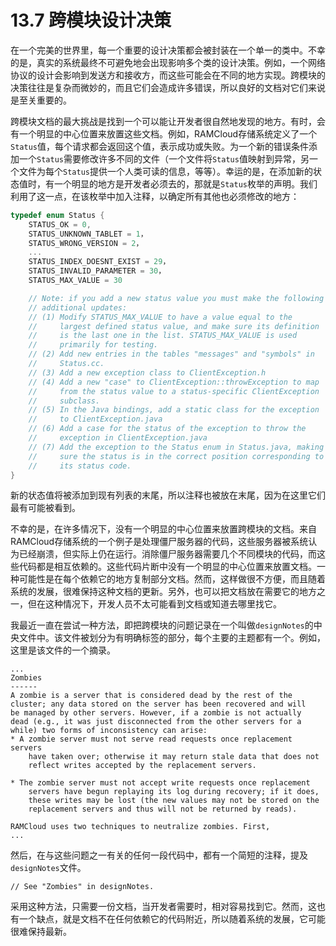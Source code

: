 # 13.7 跨模块设计决策

在一个完美的世界里，每一个重要的设计决策都会被封装在一个单一的类中。不幸的是，真实的系统最终不可避免地会出现影响多个类的设计决策。例如，一个网络协议的设计会影响到发送方和接收方，而这些可能会在不同的地方实现。跨模块的决策往往是复杂而微妙的，而且它们会造成许多错误，所以良好的文档对它们来说是至关重要的。

跨模块文档的最大挑战是找到一个可以能让开发者很自然地发现的地方。有时，会有一个明显的中心位置来放置这些文档。例如，RAMCloud存储系统定义了一个`Status`值，每个请求都会返回这个值，表示成功或失败。为一个新的错误条件添加一个`Status`需要修改许多不同的文件（一个文件将`Status`值映射到异常，另一个文件为每个`Status`提供一个人类可读的信息，等等）。幸运的是，在添加新的状态值时，有一个明显的地方是开发者必须去的，那就是`Status`枚举的声明。我们利用了这一点，在该枚举中加入注释，以确定所有其他也必须修改的地方：

```cpp
typedef enum Status {
    STATUS_OK = 0, 
    STATUS_UNKNOWN_TABLET = 1，
    STATUS_WRONG_VERSION = 2，
    ... 
    STATUS_INDEX_DOESNT_EXIST = 29，
    STATUS_INVALID_PARAMETER = 30，
    STATUS_MAX_VALUE = 30

    // Note: if you add a new status value you must make the following 
    // additional updates:
    // (1) Modify STATUS_MAX_VALUE to have a value equal to the 
    //     largest defined status value, and make sure its definition 
    //     is the last one in the list. STATUS_MAX_VALUE is used 
    //     primarily for testing.
    // (2) Add new entries in the tables "messages" and "symbols" in 
    //     Status.cc.
    // (3) Add a new exception class to ClientException.h 
    // (4) Add a new "case" to ClientException::throwException to map 
    //     from the status value to a status-specific ClientException 
    //     subclass. 
    // (5) In the Java bindings, add a static class for the exception
    //     to ClientException.java
    // (6) Add a case for the status of the exception to throw the
    //     exception in ClientException.java
    // (7) Add the exception to the Status enum in Status.java, making
    //     sure the status is in the correct position corresponding to
    //     its status code.
}
```

新的状态值将被添加到现有列表的末尾，所以注释也被放在末尾，因为在这里它们最有可能被看到。

不幸的是，在许多情况下，没有一个明显的中心位置来放置跨模块的文档。来自RAMCloud存储系统的一个例子是处理僵尸服务器的代码，这些服务器被系统认为已经崩溃，但实际上仍在运行。消除僵尸服务器需要几个不同模块的代码，而这些代码都是相互依赖的。这些代码片断中没有一个明显的中心位置来放置文档。一种可能性是在每个依赖它的地方复制部分文档。然而，这样做很不方便，而且随着系统的发展，很难保持这种文档的更新。另外，也可以把文档放在需要它的地方之一，但在这种情况下，开发人员不太可能看到文档或知道去哪里找它。

我最近一直在尝试一种方法，即把跨模块的问题记录在一个叫做`designNotes`的中央文件中。该文件被划分为有明确标签的部分，每个主要的主题都有一个。例如，这里是该文件的一个摘录。

```
...
Zombies 
------
A zombie is a server that is considered dead by the rest of the 
cluster; any data stored on the server has been recovered and will 
be managed by other servers. However, if a zombie is not actually 
dead (e.g., it was just disconnected from the other servers for a 
while) two forms of inconsistency can arise:
* A zombie server must not serve read requests once replacement servers 
    have taken over; otherwise it may return stale data that does not 
    reflect writes accepted by the replacement servers.

* The zombie server must not accept write requests once replacement 
    servers have begun replaying its log during recovery; if it does, 
    these writes may be lost (the new values may not be stored on the 
    replacement servers and thus will not be returned by reads).

RAMCloud uses two techniques to neutralize zombies. First, 
...
```

然后，在与这些问题之一有关的任何一段代码中，都有一个简短的注释，提及`designNotes`文件。

```
// See "Zombies" in designNotes.
```

采用这种方法，只需要一份文档，当开发者需要时，相对容易找到它。然而，这也有一个缺点，就是文档不在任何依赖它的代码附近，所以随着系统的发展，它可能很难保持最新。

